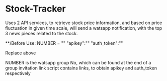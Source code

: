 # Stock-Tracker

Uses 2 API services, to retrieve stock price information, and based on price fluctuation in given time scale,
will send a watsapp notification, with the top 3 news pieces related to the stock.

**/Before Use:
NUMBER = ""
"apikey":""
"auth_token":""

Replace above

NUMBER is the watsapp group No, which can be found at the end of a group invitation link
script contains links, to obtain apikey and auth_token respectively
